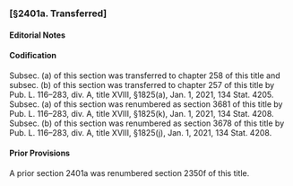 ### [§2401a. Transferred] ###

#### **Editorial Notes** ####

#### Codification ####

Subsec. (a) of this section was transferred to chapter 258 of this title and subsec. (b) of this section was transferred to chapter 257 of this title by Pub. L. 116–283, div. A, title XVIII, §1825(a), Jan. 1, 2021, 134 Stat. 4205. Subsec. (a) of this section was renumbered as section 3681 of this title by Pub. L. 116–283, div. A, title XVIII, §1825(k), Jan. 1, 2021, 134 Stat. 4208. Subsec. (b) of this section was renumbered as section 3678 of this title by Pub. L. 116–283, div. A, title XVIII, §1825(j), Jan. 1, 2021, 134 Stat. 4208.

#### Prior Provisions ####

A prior section 2401a was renumbered section 2350f of this title.
